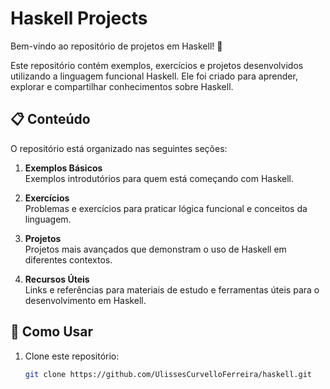 # Haskell Projects

Bem-vindo ao repositório de projetos em Haskell! 🎉

Este repositório contém exemplos, exercícios e projetos desenvolvidos utilizando a linguagem funcional Haskell. Ele foi criado para aprender, explorar e compartilhar conhecimentos sobre Haskell.

## 📋 Conteúdo

O repositório está organizado nas seguintes seções:

1. **Exemplos Básicos**  
   Exemplos introdutórios para quem está começando com Haskell.

2. **Exercícios**  
   Problemas e exercícios para praticar lógica funcional e conceitos da linguagem.

3. **Projetos**  
   Projetos mais avançados que demonstram o uso de Haskell em diferentes contextos.

4. **Recursos Úteis**  
   Links e referências para materiais de estudo e ferramentas úteis para o desenvolvimento em Haskell.

## 🚀 Como Usar

1. Clone este repositório:  
   ```bash
   git clone https://github.com/UlissesCurvelloFerreira/haskell.git
